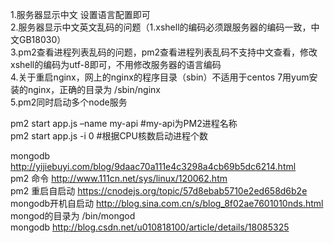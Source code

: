 1.服务器显示中文  设置语言配置即可  
2.服务器显示中文英文乱码的问题（1.xshell的编码必须跟服务器的编码一致，中文GB18030）  
3.pm2查看进程列表乱码的问题，pm2查看进程列表乱码不支持中文查看，修改xshell的编码为utf-8即可，不用修改服务器的语言编码  
4.关于重启nginx，网上的nginx的程序目录（sbin）不适用于centos 7用yum安装的nginx，正确的目录为 /sbin/nginx  
5.pm2同时启动多个node服务  
  
pm2 start app.js –name my-api   #my-api为PM2进程名称  
pm2 start app.js -i 0           #根据CPU核数启动进程个数  
  
mongodb http://yijiebuyi.com/blog/9daac70a111e4c3298a4cb69b5dc6214.html  
pm2 命令 http://www.111cn.net/sys/linux/120062.htm  
pm2 重启自启动 https://cnodejs.org/topic/57d8ebab5710e2ed658d6b2e  
mongodb开机自启动 http://blog.sina.com.cn/s/blog_8f02ae7601010nds.html  
mongod的目录为 /bin/mongod  
mongodb http://blog.csdn.net/u010818100/article/details/18085325  